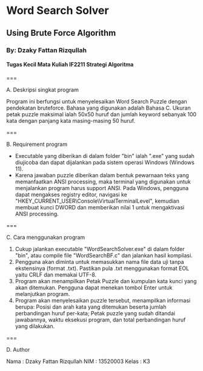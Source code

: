 # Word Search Solver
## Using Brute Force Algorithm
### By: Dzaky Fattan Rizqullah
#### Tugas Kecil Mata Kuliah IF2211 Strategi Algoritma
===

A. Deskripsi singkat program

Program ini berfungsi untuk menyelesaikan Word Search Puzzle dengan pendekatan bruteforce. Bahasa yang digunakan adalah Bahasa C. Ukuran petak puzzle maksimal ialah 50x50 huruf dan jumlah keyword sebanyak 100 kata dengan panjang kata masing-masing 50 huruf.

===

B. Requirement program
- Executable yang diberikan di dalam folder "bin" ialah ".exe" yang sudah diujicoba dan dapat dijalankan pada sistem operasi Windows (Windows 11).
- Karena jawaban puzzle diberikan dalam bentuk pewarnaan teks yang memanfaatkan ANSI processing, maka terminal yang digunakan untuk menjalankan program harus support ANSI. Pada Windows, pengguna dapat mengakses registry editor, navigasi ke "HKEY_CURRENT_USER\Console\VirtualTerminalLevel", kemudian membuat kunci DWORD dan memberikan nilai 1 untuk mengaktivasi ANSI processing.

===

C. Cara menggunakan program

1. Cukup jalankan executable "WordSearchSolver.exe" di dalam folder "bin", atau compile file "WordSearchBF.c" dan jalankan hasil kompilasi.
2. Pengguna akan diminta untuk memasukkan nama file data uji tanpa ekstensinya (format .txt). Pastikan pula .txt menggunakan format EOL yaitu CRLF dan memakai UTF-8.
3. Program akan menampilkan Petak Puzzle dan kumpulan kata kunci yang akan ditemukan. Pengguna dapat menekan tombol Enter untuk melanjutkan program.
4. Program akan menyelesaikan puzzle tersebut, menampilkan informasi berupa: Posisi dan arah kata yang ditemukan beserta jumlah perbandingan huruf per-kata; Petak puzzle yang sudah ditandai jawabannya, waktu eksekusi program, dan total perbandingan huruf yang dilakukan.

===

D. Author

Nama    : Dzaky Fattan Rizqullah
NIM     : 13520003
Kelas   : K3
